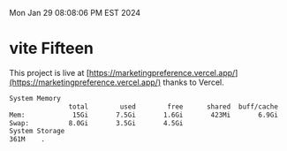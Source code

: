 Mon Jan 29 08:08:06 PM EST 2024

# vite Fifteen


This project is live at [https://marketingpreference.vercel.app/](https://marketingpreference.vercel.app/) thanks to Vercel.

```bash
System Memory
               total        used        free      shared  buff/cache   available
Mem:            15Gi       7.5Gi       1.6Gi       423Mi       6.9Gi       7.7Gi
Swap:          8.0Gi       3.5Gi       4.5Gi
System Storage
361M	.
```
```bash
